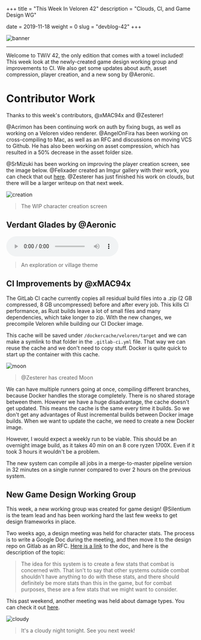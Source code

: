 +++
title = "This Week In Veloren 42"
description = "Clouds, CI, and Game Design WG"

date = 2019-11-18
weight = 0
slug = "devblog-42"
+++

![banner](https://media.discordapp.net/attachments/634860358623821835/645962072143691786/screenshot_1574079543108.png?width=1258&height=666)

<hr>

Welcome to TWiV 42, the only edition that comes with a towel included! This week look at the newly-created game design working group and improvements to CI. We also get some updates about auth, asset compression, player creation, and a new song by @Aeronic.


# Contributor Work

Thanks to this week's contributors, @xMAC94x and @Zesterer!

@Acrimon has been continuing work on auth by fixing bugs, as well as working on a Veloren video renderer. @AngelOnFira has been working on cross-compiling to Mac, as well as an RFC and discussions on moving VCS to Github. He has also been working on asset compression, which has resulted in a 50% decrease in the asset folder size.

@SrMizuki has been working on improving the player creation screen, see the image below. @Felixader created an Imgur gallery with their work, you can check that out [here](https://imgur.com/a/UK3fplV). @Zesterer has just finished his work on clouds, but there will be a larger writeup on that next week.

![creation](https://cdn.discordapp.com/attachments/597826574095613962/645973106032377856/unknown.png)

> The WIP character creation screen

## Verdant Glades by @Aeronic

<audio controls>
 <source src="https://cdn.discordapp.com/attachments/597826574095613962/646076577431552096/Verdant_Glades.ogg" type="audio/ogg">
Your browser does not support the audio element.
</audio>

> An exploration or village theme

## CI Improvements by @xMAC94x

The GitLab CI cache currently copies all residual build files into a .zip (2 GB compressed, 8 GB uncompressed) before and after every job. This kills CI performance, as Rust builds leave a lot of small files and many dependencies, which take longer to zip. With the new changes, we precompile Veloren while building our CI Docker image.

This cache will be saved under `/dockercache/veloren/target` and we can make a symlink to that folder in the `.gitlab-ci.yml` file. That way we can reuse the cache and we don't need to copy stuff. Docker is quite quick to start up the container with this cache.

![moon](https://cdn.discordapp.com/attachments/597826574095613962/644579675741356042/unknown.png)

> @Zesterer has created Moon

We can have multiple runners going at once, compiling different branches, because Docker handles the storage completely. There is no shared storage between them. However we have a huge disadvantage, the cache doesn't get updated. This means the cache is the same every time it builds. So we don't get any advantages of Rust incremental builds between Docker image builds. When we want to update the cache, we need to create a new Docker image.

However, I would expect a weekly run to be viable. This should be an overnight image build, as it takes 40 min on an 8 core ryzen 1700X. Even if it took 3 hours it wouldn't be a problem. 

The new system can compile all jobs in a merge-to-master pipeline version in 32 minutes on a single runner compared to over 2 hours on the previous system.

## New Game Design Working Group

This week, a new working group was created for game design! @Silentium is the team lead and has been working hard the last few weeks to get design frameworks in place.

Two weeks ago, a design meeting was held for character stats. The process is to write a Google Doc during the meeting, and then move it to the design repo on Gitlab as an RFC. [Here is a link](https://docs.google.com/document/d/1_vy-UEngZTrYHHIwF3ZMGecInEi0o334mclksvObO10/edit?usp=drivesdk) to the doc, and here is the description of the topic:

> The idea for this system is to create a few stats that combat is concerned with. That isn't to say that other systems outside combat shouldn't have anything to do with these stats, and there should definitely be more stats than this in the game, but for combat purposes, these are a few stats that we might want to consider.

This past weekend, another meeting was held about damage types. You can check it out [here](https://docs.google.com/document/d/1g0kIr_hyo-b7WJFb-pxc5R4MU7Ns_Coxz6I29EL4qTo/edit).

![cloudy](https://cdn.discordapp.com/attachments/634860358623821835/646104765884923925/bg_main.png)

> It's a cloudy night tonight. See you next week!